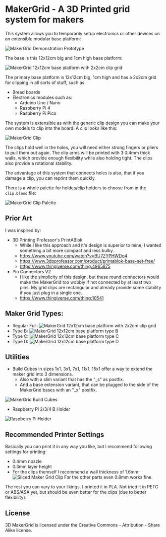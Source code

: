 # MakerGrid - A 3D Printed grid system for makers

This system allows you to temporarily setup electronics or other
devices on an extensible modular base platform:

![MakerGrid Demonstration Prototype](res/makergrid_demo_1.jpg)

The base is this 12x12cm big and 1cm high base platform:

![MakerGrid 12x12cm base platform with 2x2cm clip grid](res/maker_grid_2cm.png)

The primary base platform is 12x12cm big, 1cm high and has a 2x2cm grid for
clipping in all sorts of stuff, such as:

- Bread boards
- Electronics modules such as:
  - Arduino Uno / Nano
  - Raspberry Pi 4
  - Raspberry Pi Pico

The system is extensible as with the generic clip design you can make
your own models to clip into the board. A clip looks like this:

![MakerGrid Clip](res/clip_10mm.png)

The clips hold well in the holes, you will need either strong fingers or
pliers to pull them out again. The clip arms will be printed with 3 0.4mm thick
walls, which provide enough flexibility while also holding tight.
The clips also provide a rotational stability.

The advantage of this system that connects holes is also,
that if you damage a clip, you can reprint them quickly.

There is a whole palette for holdes/clip holders to choose from in the `clip.blend`
file:

![MakerGrid Clip Palette](res/clip_10mm_models.png)

## Prior Art

I was inspired by:

- 3D Printing Professor's PrintABlok
  - While I like this approach and it's design is superior to mine, I wanted
    something a bit more compact and less bulky.
  - https://www.youtube.com/watch?v=BU7ZYPHWDo4
  - https://www.3dpprofessor.com/product/printablok-base-set-free/
  - https://www.thingiverse.com/thing:4965875
- Pin Connectors V2
  - I like the simplicity of this design, but these round connectors
    would make the MakerGrid too wobbly if not connected by at least two
    pins. My grid clips are rectangular and already provide some stability
    if you just plug in a single one.
  - https://www.thingiverse.com/thing:10541

## Maker Grid Types:

- Regular Full:
![MakerGrid 12x12cm base platform with 2x2cm clip grid](res/maker_grid_2cm.png)
- Type B:
![MakerGrid 12x12cm base platform type B](res/maker_grid_2cm_type_b.png)
- Type C:
![MakerGrid 12x12cm base platform type C](res/maker_grid_2cm_type_c.png)
- Type D:
![MakerGrid 12x12cm base platform type D](res/maker_grid_2cm_type_d.png)

## Utilities

- Build Cubes in sizes 1x1, 3x1, 7x1, 11x1, 15x1 offer a way to extend
  the maker grid into 3 dimensions.
    - Also with a slim variant that has the "\_s" as postfix.
    - And a base extension variant, that can be plugged to the side
      of the MakerGrid bases with an "\_x" postfix.

![MakerGrid Build Cubes](res/build_cubes.png)

- Raspberry Pi 2/3/4 B Holder

![Raspberry Pi Holder](res/raspberry_pi_plate_holder.png)

## Recommended Printer Settings

Basically you can print it in any way you like, but I recommend
following settings for printing:

- 0.4mm nozzle
- 0.3mm layer height
- For the clips themself I recommend a wall thickness of 1.6mm: ![Sliced Maker Grid Clip](res/sliced_clip.png)
For the other parts even 0.8mm works fine.

The rest you can vary to your likings. I printed it in PLA. Not tried
it in PETG or ABS/ASA yet, but should be even better for the clips (due to
better flexibility).

## License

3D MakerGrid is licensed under the
Creative Commons - Attribution - Share Alike
license.
